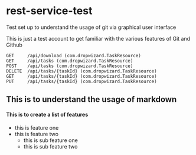 # rest-service-test
Test set up to understand the usage of git via graphical user interface

This is just a test account to get familiar with the various features of Git and Github

    GET     /api/download (com.dropwizard.TaskResource)
    GET     /api/tasks (com.dropwizard.TaskResource)
    POST    /api/tasks (com.dropwizard.TaskResource)
    DELETE  /api/tasks/{taskId} (com.dropwizard.TaskResource)
    GET     /api/tasks/{taskId} (com.dropwizard.TaskResource)
    PUT     /api/tasks/{taskId} (com.dropwizard.TaskResource)

## This is to understand the usage of markdown

#### This is to create a list of features
- this is feature one
- this is feature two
  - this is sub feature one
  - this is sub feature two
